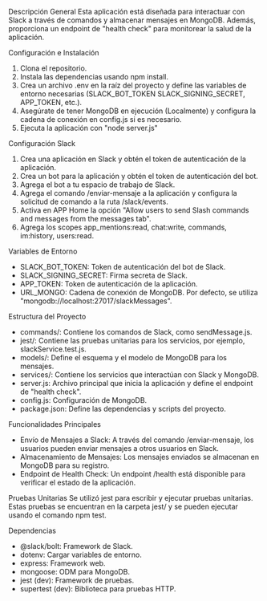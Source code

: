 Descripción General
Esta aplicación está diseñada para interactuar con Slack a través de comandos y almacenar mensajes en MongoDB. 
Además, proporciona un endpoint de "health check" para monitorear la salud de la aplicación.

Configuración e Instalación
1. Clona el repositorio.
2. Instala las dependencias usando npm install.
3. Crea un archivo .env en la raíz del proyecto y define las variables de entorno necesarias (SLACK_BOT_TOKEN SLACK_SIGNING_SECRET, APP_TOKEN, etc.).
4. Asegúrate de tener MongoDB en ejecución (Localmente) y configura la cadena de conexión en config.js si es necesario.
5. Ejecuta la aplicación con "node server.js"

Configuración Slack
1. Crea una aplicación en Slack y obtén el token de autenticación de la aplicación.
2. Crea un bot para la aplicación y obtén el token de autenticación del bot.
3. Agrega el bot a tu espacio de trabajo de Slack.
4. Agrega el comando /enviar-mensaje a la aplicación y configura la solicitud de comando a la ruta /slack/events.
5. Activa en APP Home la opción "Allow users to send Slash commands and messages from the messages tab".
6. Agrega los scopes app_mentions:read, chat:write, commands, im:history, users:read.

Variables de Entorno
- SLACK_BOT_TOKEN: Token de autenticación del bot de Slack.
- SLACK_SIGNING_SECRET: Firma secreta de Slack.
- APP_TOKEN: Token de autenticación de la aplicación.
- URL_MONGO: Cadena de conexión de MongoDB. Por defecto, se utiliza "mongodb://localhost:27017/slackMessages".




Estructura del Proyecto
- commands/: Contiene los comandos de Slack, como sendMessage.js.
- jest/: Contiene las pruebas unitarias para los servicios, por ejemplo, slackService.test.js.
- models/: Define el esquema y el modelo de MongoDB para los mensajes.
- services/: Contiene los servicios que interactúan con Slack y MongoDB.
- server.js: Archivo principal que inicia la aplicación y define el endpoint de "health check".
- config.js: Configuración de MongoDB.
- package.json: Define las dependencias y scripts del proyecto.

Funcionalidades Principales
- Envío de Mensajes a Slack: A través del comando /enviar-mensaje, los usuarios pueden enviar mensajes a otros usuarios en Slack.
- Almacenamiento de Mensajes: Los mensajes enviados se almacenan en MongoDB para su registro.
- Endpoint de Health Check: Un endpoint /health está disponible para verificar el estado de la aplicación.

Pruebas Unitarias
Se utilizó jest para escribir y ejecutar pruebas unitarias. Estas pruebas se encuentran en la carpeta jest/ y se pueden ejecutar usando el comando npm test.

Dependencias
- @slack/bolt: Framework de Slack.
- dotenv: Cargar variables de entorno.
- express: Framework web.
- mongoose: ODM para MongoDB.
- jest (dev): Framework de pruebas.
- supertest (dev): Biblioteca para pruebas HTTP.


